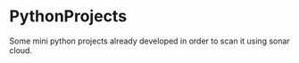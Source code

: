 # PythonProjects
Some mini python projects already developed in order to scan it using sonar cloud.

